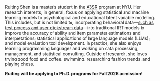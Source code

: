 Ruiting Shen is a master’s student in the [A3SR](https://steinhardt.nyu.edu/degree/ms-applied-statistics-social-science-research) program at NYU. Her research interests, in general, focus on applying statistical and machine learning models to psychological and educational latent variable modeling. This includes, but is not limited to, incorporating behavioral data&mdash;[such as test process and user clickstream data](/projects/process_data)&mdash;into traditional IRT models to improve the accuracy of ability and item parameter estimations and interpretations; statistical applications of large language models (LLMs); and model evaluation tool development. In practice, she also enjoys learning programming languages and working on data processing, management, and statistical consulting. Outside of research, she loves trying good food and coffee, swimming, researching fashion trends, and playing chess.

**Ruiting will be applying to Ph.D. programs for Fall 2026 admission!**